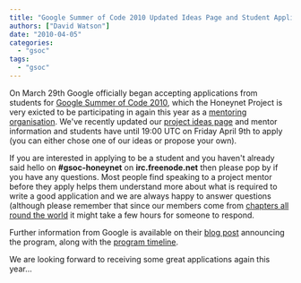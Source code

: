 ```yaml
---
title: "Google Summer of Code 2010 Updated Ideas Page and Student Applications Open"
authors: ["David Watson"]
date: "2010-04-05"
categories: 
  - "gsoc"
tags: 
  - "gsoc"
---
```


On March 29th Google officially began accepting applications from students for [Google Summer of Code 2010](http://socghop.appspot.com), which the Honeynet Project is very exicted to be participating in again this year as a [mentoring organisation](http://socghop.appspot.com/gsoc/program/accepted_orgs/google/gsoc2010). We've recently updated our [project ideas page](/gsoc/ideas) and mentor information and students have until 19:00 UTC on Friday April 9th to apply (you can either chose one of our ideas or propose your own).  

If you are interested in applying to be a student and you haven't already said hello on **#gsoc-honeynet** on **irc.freenode.net** then please pop by if you have any questions. Most people find speaking to a project mentor before they apply helps them understand more about what is required to write a good application and we are always happy to answer questions (although please remember that since our members come from [chapters all round the world](https://www3.honeynet.org/wp-content/uploads/attachments/projectmap.jpg) it might take a few hours for someone to respond.  

Further information from Google is available on their [blog post](http://google-opensource.blogspot.com/2010/03/students-apply-now-for-google-summer-of.html) announcing the program, along with the [program timeline](http://socghop.appspot.com/document/show/gsoc_program/google/gsoc2010/faqs#timeline).  

We are looking forward to receiving some great applications again this year...
